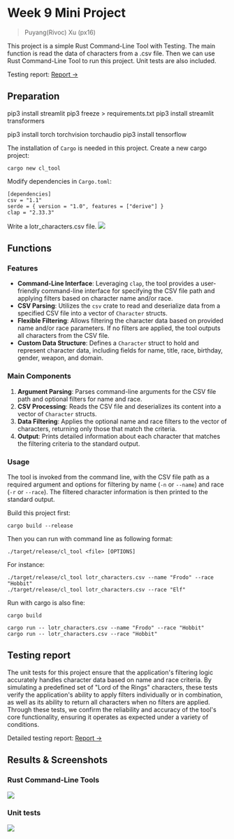 # Week 9 Mini Project
> Puyang(Rivoc) Xu (px16)

This project is a simple Rust Command-Line Tool with Testing. The main function is read the data of characters from a .csv file. Then we can use Rust Command-Line Tool to run this project. Unit tests are also included.

Testing report: [Report →](https://gitlab.com/RivocX/mini-project-8/-/blob/master/test_report.md?ref_type=heads)






## Preparation

pip3 install streamlit
pip3 freeze > requirements.txt
pip3 install streamlit transformers

pip3 install torch torchvision torchaudio
pip3 install tensorflow





The installation of `Cargo` is needed in this project.
Create a new cargo project:
```
cargo new cl_tool
```

Modify dependencies in `Cargo.toml`:
```
[dependencies]
csv = "1.1"
serde = { version = "1.0", features = ["derive"] }
clap = "2.33.3"
```

Write a lotr_characters.csv file.
![](./media/csv.png)

## Functions

### Features
- **Command-Line Interface**: Leveraging `clap`, the tool provides a user-friendly command-line interface for specifying the CSV file path and applying filters based on character name and/or race.
- **CSV Parsing**: Utilizes the `csv` crate to read and deserialize data from a specified CSV file into a vector of `Character` structs.
- **Flexible Filtering**: Allows filtering the character data based on provided name and/or race parameters. If no filters are applied, the tool outputs all characters from the CSV file.
- **Custom Data Structure**: Defines a `Character` struct to hold and represent character data, including fields for name, title, race, birthday, gender, weapon, and domain.

### Main Components
1. **Argument Parsing**: Parses command-line arguments for the CSV file path and optional filters for name and race.
2. **CSV Processing**: Reads the CSV file and deserializes its content into a vector of `Character` structs.
3. **Data Filtering**: Applies the optional name and race filters to the vector of characters, returning only those that match the criteria.
4. **Output**: Prints detailed information about each character that matches the filtering criteria to the standard output.

### Usage

The tool is invoked from the command line, with the CSV file path as a required argument and options for filtering by name (`-n` or `--name`) and race (`-r` or `--race`). The filtered character information is then printed to the standard output.


Build this project first:
```
cargo build --release
```
Then you can run with command line as following format:
```
./target/release/cl_tool <file> [OPTIONS]
```
For instance:
```
./target/release/cl_tool lotr_characters.csv --name "Frodo" --race "Hobbit"
./target/release/cl_tool lotr_characters.csv --race "Elf"
```

Run with cargo is also fine:
```
cargo build
```
```
cargo run -- lotr_characters.csv --name "Frodo" --race "Hobbit"
cargo run -- lotr_characters.csv --race "Hobbit"
```

## Testing report
The unit tests for this project ensure that the application's filtering logic accurately handles character data based on name and race criteria. By simulating a predefined set of "Lord of the Rings" characters, these tests verify the application's ability to apply filters individually or in combination, as well as its ability to return all characters when no filters are applied. Through these tests, we confirm the reliability and accuracy of the tool's core functionality, ensuring it operates as expected under a variety of conditions.

Detailed testing report: [Report →](https://gitlab.com/RivocX/mini-project-8/-/blob/master/test_report.md?ref_type=heads)


## Results & Screenshots

### Rust Command-Line Tools
![](./media/cl.png)

### Unit tests
![](./media/test.png)
